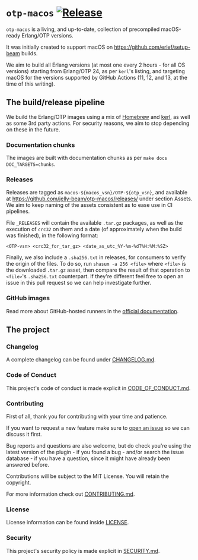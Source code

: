 # `otp-macos` [![Release][release-img]][release]

[release]: https://github.com/jelly-beam/otp-macos/actions/workflows/release.yml
[release-img]: https://github.com/jelly-beam/otp-macos/actions/workflows/release.yml/badge.svg

`otp-macos` is a living, and up-to-date, collection of precompiled macOS-ready Erlang/OTP versions.

It was initially created to support macOS on <https://github.com/erlef/setup-beam> builds.

We aim to build all Erlang versions (at most one every 2 hours - for all OS versions) starting from
Erlang/OTP 24, as per `kerl`'s listing, and targeting macOS for the versions supported by GitHub
Actions (11, 12, and 13, at the time of this writing).

## The build/release pipeline

We build the Erlang/OTP images using a mix of [Homebrew](https://brew.sh/) and
[kerl](https://github.com/kerl/kerl), as well as some 3rd party actions. For security reasons, we
aim to stop depending on these in the future.

### Documentation chunks

The images are built with documentation chunks as per `make docs DOC_TARGETS=chunks`.

### Releases

Releases are tagged as `macos-${macos_vsn}/OTP-${otp_vsn}`, and available at
<https://github.com/jelly-beam/otp-macos/releases/> under section Assets. We aim to keep naming
of the assets consistent as to ease use in CI pipelines.

File `_RELEASES` will contain the available `.tar.gz` packages, as well as the execution of
`crc32` on them and a date (of approximately when the build was finished), in the following format:

```plain
<OTP-vsn> <crc32_for_tar_gz> <date_as_utc_%Y-%m-%dT%H:%M:%SZ>
```

Finally, we also include a `.sha256.txt` in releases, for consumers to verify the origin of the
files. To do so, run `shasum -a 256 <file>` where `<file>` is the downloaded `.tar.gz` asset,
then compare the result of that operation to `<file>`'s `.sha256.txt` counterpart. If they're
different feel free to open an issue in this pull request so we can help investigate further.

### GitHub images

Read more about GitHub-hosted runners in the
[official documentation](https://docs.github.com/en/actions/using-github-hosted-runners/about-github-hosted-runners).

## The project

### Changelog

A complete changelog can be found under [CHANGELOG.md](https://github.com/jelly-beam/otp-macos/blob/main/CHANGELOG.md).

### Code of Conduct

This project's code of conduct is made explicit in [CODE_OF_CONDUCT.md](https://github.com/jelly-beam/otp-macos/blob/main/CODE_OF_CONDUCT.md).

### Contributing

First of all, thank you for contributing with your time and patience.

If you want to request a new feature make sure to
[open an issue](https://github.com/jelly-beam/otp-macos/issues) so we can
discuss it first.

Bug reports and questions are also welcome, but do check you're using the latest version of the
plugin - if you found a bug - and/or search the issue database - if you have a question, since it
might have already been answered before.

Contributions will be subject to the MIT License.
You will retain the copyright.

For more information check out [CONTRIBUTING.md](https://github.com/jelly-beam/otp-macos/blob/main/CONTRIBUTING.md).

### License

License information can be found inside [LICENSE](https://github.com/jelly-beam/otp-macos/blob/main/LICENSE).

### Security

This project's security policy is made explicit in [SECURITY.md](https://github.com/jelly-beam/otp-macos/blob/main/SECURITY.md).
